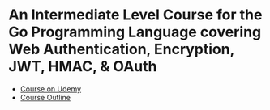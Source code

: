 # An Intermediate Level Course for the Go Programming Language covering Web Authentication, Encryption, JWT, HMAC, & OAuth

 * [Course on Udemy](https://perficient.udemy.com/course/oauth-authentication/learn/lecture/22042998)
 * [Course Outline](http://bit.ly/go-arch)
